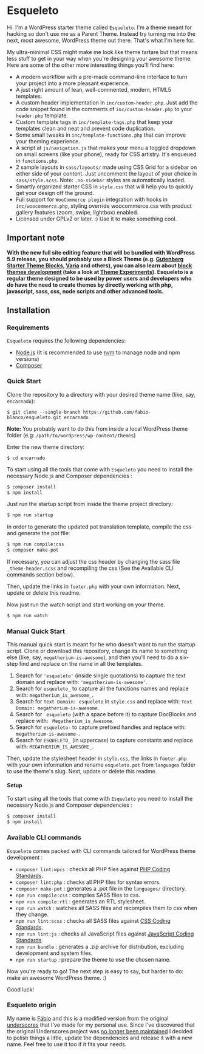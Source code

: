 Esqueleto
========

Hi. I'm a WordPress starter theme called `Esqueleto`. I'm a theme meant for hacking so don't use me as a Parent Theme. 
Instead try turning me into the next, most awesome, WordPress theme out there. That's what I'm here for.


My ultra-minimal CSS might make me look like theme tartare but that means less stuff to get in your way when you're 
designing your awesome theme. Here are some of the other more interesting things you'll find here:

* A modern workflow with a pre-made command-line interface to turn your project into a more pleasant experience.
* A just right amount of lean, well-commented, modern, HTML5 templates.
* A custom header implementation in `inc/custom-header.php`. Just add the code snippet found in the comments of `inc/custom-header.php` to your `header.php` template.
* Custom template tags in `inc/template-tags.php` that keep your templates clean and neat and prevent code duplication.
* Some small tweaks in `inc/template-functions.php` that can improve your theming experience.
* A script at `js/navigation.js` that makes your menu a toggled dropdown on small screens (like your phone), ready for CSS artistry. It's enqueued in `functions.php`.
* 2 sample layouts in `sass/layouts/` made using CSS Grid for a sidebar on either side of your content. Just uncomment the layout of your choice in `sass/style.scss`.
Note: `.no-sidebar` styles are automatically loaded.
* Smartly organized starter CSS in `style.css` that will help you to quickly get your design off the ground.
* Full support for `WooCommerce plugin` integration with hooks in `inc/woocommerce.php`, styling override woocommerce.css with product gallery features (zoom, swipe, lightbox) enabled.
* Licensed under GPLv2 or later. :) Use it to make something cool.

## Important note

**With the new full site editing feature that will be bundled with WordPress 5.9 release, you should probably
use a Block Theme (e.g. 
[Gutenberg Starter Theme Blocks](https://github.com/WordPress/theme-experiments/tree/master/gutenberg-starter-theme-blocks), 
[Varia](https://github.com/Automattic/themes/tree/trunk/varia) and others), you can also learn about [block themes
development](https://developer.wordpress.org/block-editor/how-to-guides/themes/block-theme-overview/) 
(take a look at [Theme Experiments](https://github.com/WordPress/theme-experiments)). Esqueleto is a regular theme designed 
to be used by power users and developers who do have the need to create themes by directly working with php, javascript, 
sass, css, node scripts and other advanced tools.** 

Installation
---------------

### Requirements

`Esqueleto` requires the following dependencies:

- [Node.js](https://nodejs.org/) (It is recommended to use [nvm](https://github.com/nvm-sh/nvm) to manage node and npm 
versions)
- [Composer](https://getcomposer.org/)

### Quick Start

Clone the repository to a directory with your desired theme name (like, say, `encarnado`):
```shell
$ git clone --single-branch https://github.com/fabio-blanco/esqueleto.git encarnado
```

**Note:** You probably want to do this from inside a local WordPress theme folder (e.g: `/path/to/wordpress/wp-content/themes`)

Enter the new theme directory:

```shell
$ cd encarnado
```

To start using all the tools that come with `Esqueleto`  you need to install the necessary Node.js and Composer 
dependencies :

```sh
$ composer install
$ npm install
```

Just run the startup script from inside the theme project directory:

```sh
$ npm run startup
```

In order to generate the updated pot translation template, compile the css and generate the pot file:

```sh
$ npm run compile:css
$ composer make-pot
```

If necessary, you can adjust the css header by changing the sass file `_theme-header.scss` and recompiling the css
(See the Available CLI commands section below).

Then, update the links in `footer.php` with your own information. Next, update or delete this readme.

Now just run the watch script and start working on your theme.

```sh
$ npm run watch
```

### Manual Quick Start

This manual quick start is meant for he who doesn't want to run the startup script.
Clone or download this repository, change its name to something else (like, say, `megatherium-is-awesome`), and then you'll 
need to do a six-step find and replace on the name in all the templates.

1. Search for `'esqueleto'` (inside single quotations) to capture the text domain and replace with: `'megatherium-is-awesome'`.
2. Search for `esqueleto_` to capture all the functions names and replace with: `megatherium_is_awesome_`.
3. Search for `Text Domain: esqueleto` in `style.css` and replace with: `Text Domain: megatherium-is-awesome`.
4. Search for <code>&nbsp;esqueleto</code> (with a space before it) to capture DocBlocks and replace with: <code>&nbsp;Megatherium_is_Awesome</code>.
5. Search for `esqueleto-` to capture prefixed handles and replace with: `megatherium-is-awesome-`.
6. Search for `ESQUELETO_` (in uppercase) to capture constants and replace with: `MEGATHERIUM_IS_AWESOME_`.

Then, update the stylesheet header in `style.css`, the links in `footer.php` with your own information and rename 
`esqueleto.pot` from `languages` folder to use the theme's slug. Next, update or delete this readme.

#### Setup

To start using all the tools that come with `Esqueleto`  you need to install the necessary Node.js and Composer dependencies :

```sh
$ composer install
$ npm install
```

### Available CLI commands

`Esqueleto` comes packed with CLI commands tailored for WordPress theme development :

- `composer lint:wpcs` : checks all PHP files against [PHP Coding Standards](https://developer.wordpress.org/coding-standards/wordpress-coding-standards/php/).
- `composer lint:php` : checks all PHP files for syntax errors.
- `composer make-pot` : generates a .pot file in the `languages/` directory.
- `npm run compile:css` : compiles SASS files to css.
- `npm run compile:rtl` : generates an RTL stylesheet.
- `npm run watch` : watches all SASS files and recompiles them to css when they change.
- `npm run lint:scss` : checks all SASS files against [CSS Coding Standards](https://developer.wordpress.org/coding-standards/wordpress-coding-standards/css/).
- `npm run lint:js` : checks all JavaScript files against [JavaScript Coding Standards](https://developer.wordpress.org/coding-standards/wordpress-coding-standards/javascript/).
- `npm run bundle` : generates a .zip archive for distribution, excluding development and system files.
- `npm run startup` : prepare the theme to use the chosen name.

Now you're ready to go! The next step is easy to say, but harder to do: make an awesome WordPress theme. :)

Good luck!

### Esqueleto origin

My name is [Fábio](https://github.com/fabio-blanco) and this is a modified version from the original 
[underscores](https://github.com/Automattic/_s) that I've made for my personal use. Since I've discovered
that the original Underscores project was [no longer been maintained](https://github.com/Automattic/_s/issues/1511#issuecomment-987450782) 
I decided to polish things a little, update the dependencies and release it with a new name.
Feel free to use it too if it fits your needs.
